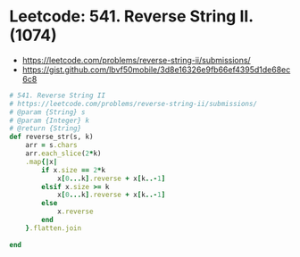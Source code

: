 # Leetcode: 541. Reverse String II. (1074)

- https://leetcode.com/problems/reverse-string-ii/submissions/
- https://gist.github.com/lbvf50mobile/3d8e16326e9fb66ef4395d1de68ec6c8

```Ruby
# 541. Reverse String II
# https://leetcode.com/problems/reverse-string-ii/submissions/
# @param {String} s
# @param {Integer} k
# @return {String}
def reverse_str(s, k)
    arr = s.chars
    arr.each_slice(2*k)
    .map{|x|
        if x.size == 2*k
            x[0...k].reverse + x[k..-1]
        elsif x.size >= k
            x[0...k].reverse + x[k..-1]
        else
            x.reverse
        end
    }.flatten.join
    
end
```